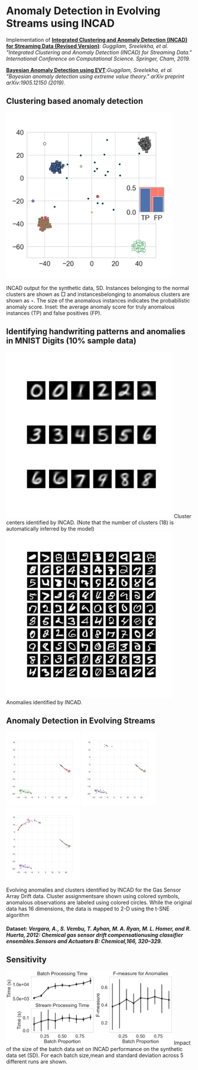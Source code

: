 # Anomaly Detection in Evolving Streams using INCAD


Implementation of [**Integrated Clustering and Anomaly Detection (INCAD) for Streaming Data (Revised Version)**](https://arxiv.org/abs/1911.00184): _Guggilam, Sreelekha, et al. "Integrated Clustering and Anomaly Detection (INCAD) for Streaming Data." International Conference on Computational Science. Springer, Cham, 2019._

[**Bayesian Anomaly Detection using EVT**](https://arxiv.org/abs/1905.12150):_Guggilam, Sreelekha, et al. "Bayesian anomaly detection using extreme value theory." arXiv preprint arXiv:1905.12150 (2019)._

## Clustering based anomaly detection
<img src="https://github.com/sreelekh/INCAD/blob/main/Simulated_batch1.png" width="450">

INCAD output for the synthetic data, SD. Instances belonging to the normal clusters are shown as □ and instancesbelonging to anomalous clusters are shown as ◦. The size of the anomalous instances indicates the probabilistic anomaly score. Inset: the average anomaly score for truly anomalous instances (TP) and false positives (FP).

## Identifying handwriting patterns and anomalies in MNIST Digits (10% sample data)
<img src="https://github.com/sreelekh/INCAD/blob/main/mnist_lowrez_avg.png" width="450">
Cluster centers identified by INCAD. (Note that the number of clusters (18) is automatically inferred by the model)

<img src="https://github.com/sreelekh/INCAD/blob/main/mnist_ana_lowrez_imshow20x20.png" width="450">
Anomalies identified by INCAD.

## Anomaly Detection in Evolving Streams
<img src="https://github.com/sreelekh/INCAD/blob/main/3_gasGas_sensor_batch9_dat_after_batch.png" width="200"> <img src="https://github.com/sreelekh/INCAD/blob/main/3_gasGas_sensor_batch9_dat_iter_125.png" width="200"> <img src="https://github.com/sreelekh/INCAD/blob/main/3_gasGas_sensor_batch9_dat_iter_217.png" width="200">


Evolving anomalies and clusters identified by INCAD for the Gas Sensor Array Drift data. Cluster assignmentsare shown using colored symbols, anomalous observations are labeled using colored circles. While the original data has 16 dimensions, the data is mapped to 2-D using the t-SNE algorithm

#### Dataset: _Vergara, A., S. Vembu, T. Ayhan, M. A. Ryan, M. L. Homer, and R. Huerta, 2012: Chemical gas sensor drift compensationusing classifier ensembles.Sensors and Actuators B: Chemical,166, 320–329._


## Sensitivity

<img src="https://github.com/sreelekh/INCAD/blob/main/BE.png" width="450">
Impact of the size of the batch data set on INCAD performance on the synthetic data set (SD). For each batch size,mean and standard deviation across 5 different runs are shown.




